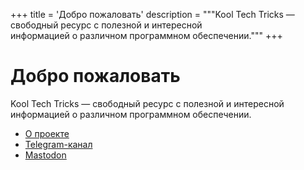 +++
title = 'Добро пожаловать'
description = """Kool Tech Tricks — свободный ресурс с полезной и интересной \
информацией о различном программном обеспечении."""
+++
# Добро пожаловать

Kool Tech Tricks — свободный ресурс с полезной и интересной информацией о
различном программном обеспечении.

- [О проекте](/faq/about)
- [Telegram-канал](https://t.me/KoolTechTricks)
- [Mastodon](https://lor.sh/@KoolTechTricks)
